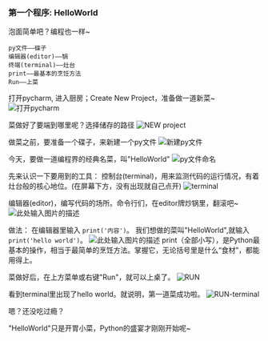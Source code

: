 ﻿### 第一个程序: HelloWorld

泡面简单吧？编程也一样~

    py文件——碟子
    编辑器(editor)——锅
    终端(terminal)——灶台
    print——最基本的烹饪方法
    Run——上菜


打开pycharm, 进入厨房；Create New Project，准备做一道新菜~
![打开pycharm][1]
  
菜做好了要端到哪里呢？选择储存的路径
![NEW project][2]

做菜之前，要准备一个碟子，来新建一个py文件
![新建py文件][3]

今天，要做一道编程界的经典名菜，叫"HelloWorld"
![py文件命名][4]

先来认识一下要用到的工具：
控制台(terminal)，用来监测代码的运行情况，有着灶台般的核心地位。(在屏幕下方，没有出现就自己点开)
![terminal][5]

编辑器(editor)，编写代码的场所。命令行们，在editor牌炒锅里，翻滚吧~
![此处输入图片的描述][6]

做法： 在编辑器里输入  `print('内容')`。
我们想做的菜叫"HelloWorld",就输入`print('hello world')`。
![此处输入图片的描述][7]
print（全部小写），是Python最基本的操作，相当于最简单的烹饪方法。掌握它，无论括号里是什么“食材”，都能用得上。


菜做好后，在上方菜单或右键"Run"，就可以上桌了。
![RUN][8]

看到terminal里出现了hello world。就说明，第一道菜成功啦。
![RUN-terminal][9]

嗯？还没吃过瘾？

"HelloWorld"只是开胃小菜，Python的盛宴才刚刚开始呢~

  [1]: https://s1.ax2x.com/2018/04/04/6EBdK.png
  [2]: https://s1.ax2x.com/2018/04/04/6EQ1S.png
  [3]: https://s1.ax2x.com/2018/04/04/6ErVy.png
  [4]: https://s1.ax2x.com/2018/04/04/6EEll.png
  [5]: https://s1.ax2x.com/2018/04/04/6EeFJ.png
  [6]: https://s1.ax2x.com/2018/04/04/6E2wS.png
  [7]: https://s1.ax2x.com/2018/04/04/6LTGR.png
  [8]: https://s1.ax2x.com/2018/04/04/6E6EK.png
  [9]: https://s1.ax2x.com/2018/04/04/6Extz.png